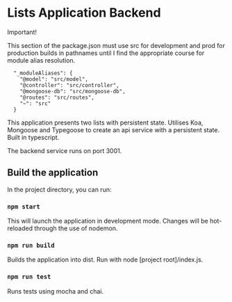 # Lists Application Backend

Important!

This section of the package.json must use src for development and prod for production builds in pathnames until I find the appropriate course for module alias resolution.

```
  "_moduleAliases": {
    "@model": "src/model",
    "@controller": "src/controller",
    "@mongoose-db": "src/mongoose-db",
    "@routes": "src/routes",
    "~": "src"
  }
```

This application presents two lists with persistent state.  Utilises Koa, Mongoose and Typegoose to create an api service with a persistent state.  Built in typescript.

The backend service runs on port 3001.

## Build the application

In the project directory, you can run:

### `npm start`

This will launch the application in development mode.  Changes will be hot-reloaded through
the use of nodemon. 

### `npm run build`

Builds the application into dist.  Run with node [project root]/index.js.

### `npm run test`

Runs tests using mocha and chai.